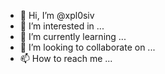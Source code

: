 - 👋 Hi, I’m @xpl0siv
- 👀 I’m interested in ...
- 🌱 I’m currently learning ...
- 💞️ I’m looking to collaborate on ...
- 📫 How to reach me ...

<!---
xpl0siv/xpl0siv is a ✨ special ✨ repository because its `README.md` (this file) appears on your GitHub profile.
You can click the Preview link to take a look at your changes.
--->
